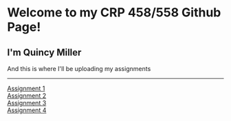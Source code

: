 # Welcome to my CRP 458/558 Github Page!
## I'm Quincy Miller
<p> And this is where I'll be uploading my assignments </p>
<hr>
<body>
  <a href="https://qmille.github.io/CRP-458/Assignment_1/index.html">Assignment 1</a>
  <br>
  <a href="https://qmille.github.io/CRP-458/Assignment 2/Q_index.html">Assignment 2</a>
  <br>
  <a href="https://qmille.github.io/CRP-458/Q3_index.html">Assignment 3</a>
  <br>
  <a href="https://qmille.github.io/CRP-458/New_index.html">Assignment 4</a>
  <br>
  <a href="https://qmille.github.io/CRP-458/Assignment_5/index_5.html>Assignment 5</a>
  </body>

